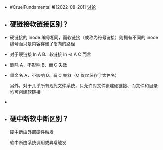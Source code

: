- #CruelFundamental #[[2022-08-20]] [讨论](https://github.com/CYZH1307/CruelFundamental/tree/main/homework/202208/20)
- ## 硬链接软链接区别？
- 硬链接的 inode 编号相同，而软链接（或称为符号链接）则拥有不同的 inode 编号而只是内容存储了指向的路径
- 对于硬链接 ln A B、软链接 ln -s A C 而言
- 删除 A，不影响 B、而 C 失效
- 重命名 A，不影响 B、而 C 失效（C 仅仅保存了文件名）
  
  另外，对于几乎所有现代文件系统，只允许对文件创建硬链接、而文件和目录均可创建软链接
-
- ## 硬中断软中断区别？
  
  硬中断由外部硬件触发
  
  软中断由系统调用或异常触发